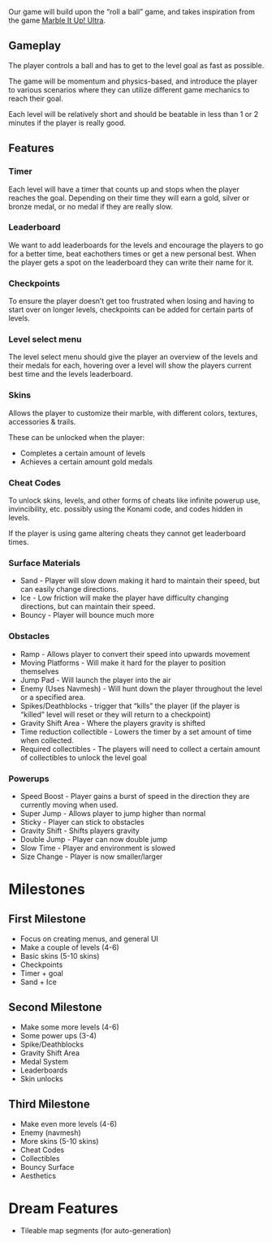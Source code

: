 Our game will build upon the “roll a ball” game, and takes inspiration from the game [Marble It Up! Ultra](https://store.steampowered.com/app/864060/Marble_It_Up_Ultra/).

## Gameplay
The player controls a ball and has to get to the level goal as fast as possible. 

The game will be momentum and physics-based, and introduce the player to various scenarios where they can utilize different game mechanics to reach their goal. 

Each level will be relatively short and should be beatable in less than 1 or 2 minutes if the player is really good.

## Features
### Timer
Each level will have a timer that counts up and stops when the player reaches the goal. Depending on their time they will earn a gold, silver or bronze medal, or no medal if they are really slow.

### Leaderboard
We want to add leaderboards for the levels and encourage the players to go for a better time, beat eachothers times or get a new personal best. When the player gets a spot on the leaderboard they can write their name for it.

### Checkpoints
To ensure the player doesn’t get too frustrated when losing and having to start over on longer levels, checkpoints can be added for certain parts of levels. 

### Level select menu
The level select menu should give the player an overview of the levels and their medals for each, hovering over a level will show the players current best time and the levels leaderboard.

### Skins
Allows the player to customize their marble, with different colors, textures, accessories &  trails. 

These can be unlocked when the player:
- Completes a certain amount of levels
- Achieves a certain amount gold medals

### Cheat Codes
To unlock skins, levels, and other forms of cheats like infinite powerup use, invincibility, etc. possibly using the Konami code, and codes hidden in levels.

If the player is using game altering cheats they cannot get leaderboard times.

### Surface Materials
- Sand - Player will slow down making it hard to maintain their speed, but can easily change directions.
- Ice - Low friction will make the player have difficulty changing directions, but can maintain their speed.
- Bouncy - Player will bounce much more

### Obstacles
- Ramp - Allows player to convert their speed into upwards movement
- Moving Platforms - Will make it hard for the player to position themselves
- Jump Pad - Will launch the player into the air
- Enemy (Uses Navmesh) - Will hunt down the player throughout the level or a specified area.
- Spikes/Deathblocks - trigger that “kills” the player (if the player is “killed” level will reset or they will return to a checkpoint)
- Gravity Shift Area - Where the players gravity is shifted
- Time reduction collectible - Lowers the timer by a set amount of time when collected.
- Required collectibles - The players will need to collect a certain amount of collectibles to unlock the level goal

### Powerups
- Speed Boost - Player gains a burst of speed in the direction they are currently moving when used.
- Super Jump - Allows player to jump higher than normal
- Sticky - Player can stick  to obstacles
- Gravity Shift - Shifts players gravity
- Double Jump - Player can now double jump
- Slow Time - Player and environment is slowed
- Size Change - Player is now smaller/larger

# Milestones
## First Milestone
- Focus on creating menus, and general UI
- Make a couple of levels (4-6)
- Basic skins (5-10 skins)
- Checkpoints
- Timer + goal
- Sand + Ice

## Second Milestone
- Make some more levels (4-6)
- Some power ups (3-4)
- Spike/Deathblocks
- Gravity Shift Area
- Medal System
- Leaderboards
- Skin unlocks

## Third Milestone
- Make even more levels (4-6)
- Enemy (navmesh)
- More skins (5-10 skins)
- Cheat Codes
- Collectibles
- Bouncy Surface
- Aesthetics

# Dream Features
- Tileable map segments (for auto-generation)